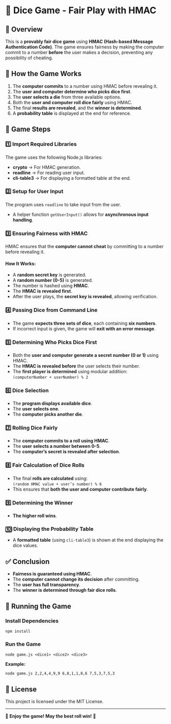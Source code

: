 # 🎲 Dice Game - Fair Play with HMAC

## 📌 Overview
This is a **provably fair dice game** using **HMAC (Hash-based Message Authentication Code)**. The game ensures fairness by making the computer commit to a number **before** the user makes a decision, preventing any possibility of cheating.

## 📌 How the Game Works
1. The **computer commits** to a number using HMAC before revealing it.
2. The **user and computer determine who picks dice first**.
3. The **user selects a die** from three available options.
4. Both the **user and computer roll dice fairly** using HMAC.
5. The final **results are revealed**, and the **winner is determined**.
6. A **probability table** is displayed at the end for reference.

## 📌 Game Steps

### 1️⃣ Import Required Libraries
The game uses the following Node.js libraries:
- **crypto** → For HMAC generation.
- **readline** → For reading user input.
- **cli-table3** → For displaying a formatted table at the end.

### 2️⃣ Setup for User Input
The program uses `readline` to take input from the user.
- A helper function `getUserInput()` allows for **asynchronous input handling**.

### 3️⃣ Ensuring Fairness with HMAC
HMAC ensures that the **computer cannot cheat** by committing to a number before revealing it.

#### How It Works:
- A **random secret key** is generated.
- A **random number (0-5)** is generated.
- The number is hashed using **HMAC**.
- The **HMAC is revealed first**.
- After the user plays, the **secret key is revealed**, allowing verification.

### 4️⃣ Passing Dice from Command Line
- The game **expects three sets of dice**, each containing **six numbers**.
- If incorrect input is given, the game will **exit with an error message**.

### 5️⃣ Determining Who Picks Dice First
- Both the **user and computer generate a secret number (0 or 1)** using HMAC.
- The **HMAC is revealed before** the user selects their number.
- The **first player is determined** using modular addition:  
  `(computerNumber + userNumber) % 2`

### 6️⃣ Dice Selection
- The **program displays available dice**.
- The **user selects one**.
- The **computer picks another die**.

### 7️⃣ Rolling Dice Fairly
- The **computer commits to a roll using HMAC**.
- The **user selects a number between 0-5**.
- The **computer’s secret is revealed after selection**.

### 8️⃣ Fair Calculation of Dice Rolls
- The final **rolls are calculated** using:  
  `(random HMAC value + user’s number) % 6`
- This ensures that **both the user and computer contribute fairly**.

### 9️⃣ Determining the Winner
- **The higher roll wins**.

### 🔟 Displaying the Probability Table
- A **formatted table** (using `cli-table3`) is shown at the end displaying the dice values.

## ✅ Conclusion
- **Fairness is guaranteed using HMAC**.
- The **computer cannot change its decision** after committing.
- The **user has full transparency**.
- The **winner is determined through fair dice rolls**.

## 🚀 Running the Game
### **Install Dependencies**
```
npm install
```
### **Run the Game**
```
node game.js <dice1> <dice2> <dice3>
```
**Example:**
```
node game.js 2,2,4,4,9,9 6,8,1,1,8,6 7,5,3,7,5,3
```

## 📜 License
This project is licensed under the MIT License.

---
🎲 **Enjoy the game! May the best roll win!** 🎲

